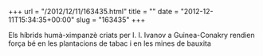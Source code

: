 +++
url = "/2012/12/11/163435.html"
title = ""
date = "2012-12-11T15:34:35+00:00"
slug = "163435"
+++

<p>Els híbrids humà-ximpanzè criats per I. I. Ivanov a Guinea-Conakry rendien força bé en les plantacions de tabac i en les mines de bauxita</p>
